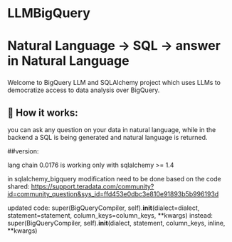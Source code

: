 # LLMBigQuery

# Natural Language → SQL -> answer in Natural Language

### 

Welcome to BigQuery LLM and SQLAlchemy project which uses LLMs to democratize access to data analysis over BigQuery. 

## :thinking: How it works:
you can ask any question on your data in natural language, while in the backend a SQL is being generated and natural language is returned. 

##version:

lang chain 0.0176 is working only with sqlalchemy >= 1.4

in sqlalchemy_bigquery modification need to be done based on the code shared:
https://support.teradata.com/community?id=community_question&sys_id=ffd453e0dbc3e810e91893b5b996193d

updated code:
  super(BigQueryCompiler, self).__init__(dialect=dialect, statement=statement, column_keys=column_keys,
                                                **kwargs)
instead:
  super(BigQueryCompiler, self).__init__(dialect, statement, column_keys, inline, **kwargs)
